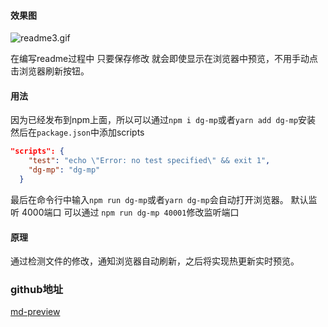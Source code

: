 #### 效果图
![readme3.gif](https://upload-images.jianshu.io/upload_images/6080408-fa59ebf8a1c1801e.gif?imageMogr2/auto-orient/strip)


在编写readme过程中 只要保存修改 就会即使显示在浏览器中预览，不用手动点击浏览器刷新按钮。

#### 用法
因为已经发布到npm上面，所以可以通过```npm i dg-mp```或者```yarn add dg-mp```安装
然后在```package.json```中添加scripts
```json
"scripts": {
    "test": "echo \"Error: no test specified\" && exit 1",
    "dg-mp": "dg-mp"
  }
```
最后在命令行中输入```npm run dg-mp```或者```yarn dg-mp```会自动打开浏览器。
默认监听 4000端口 可以通过 ```npm run dg-mp 40001```修改监听端口

#### 原理
通过检测文件的修改，通知浏览器自动刷新，之后将实现热更新实时预览。

### github地址
[md-preview](https://github.com/tccsg/md-preview)


